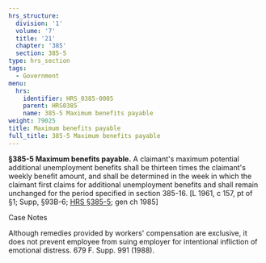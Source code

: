 ```yaml
---
hrs_structure:
  division: '1'
  volume: '7'
  title: '21'
  chapter: '385'
  section: 385-5
type: hrs_section
tags:
  - Government
menu:
  hrs:
    identifier: HRS_0385-0005
    parent: HRS0385
    name: 385-5 Maximum benefits payable
weight: 79025
title: Maximum benefits payable
full_title: 385-5 Maximum benefits payable
---
```

**§385-5 Maximum benefits payable.** A claimant's maximum potential additional unemployment benefits shall be thirteen times the claimant's weekly benefit amount, and shall be determined in the week in which the claimant first claims for additional unemployment benefits and shall remain unchanged for the period specified in section 385-16\. [L 1961, c 157, pt of §1; Supp, §93B-6; [HRS §385-5](/title-21/chapter-385/section-385-5/); gen ch 1985]

Case Notes

Although remedies provided by workers' compensation are exclusive, it does not prevent employee from suing employer for intentional infliction of emotional distress. 679 F. Supp. 991 (1988).